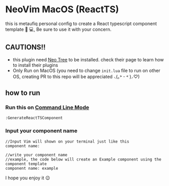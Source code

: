 # NeoVim MacOS (ReactTS)

this is metaufiq personal config to create a React typescript component template 🤖 💻,
Be sure to use it with your concern.


## CAUTIONS!!
- this plugin need [Neo Tree](https://github.com/nvim-neo-tree/neo-tree.nvim) to be installed. check their page to learn how to install
their plugins
- Only Run on MacOS (you need to change `init.lua` file to run on other OS, creating PR to this repo will be appreciated ⸜(｡˃ ᵕ ˂ )⸝♡)

## how to run
### Run this on [Command Line Mode](https://neovim.io/doc/user/cmdline.html) 
```
:GenerateReactTSComponent
```
### Input your component name
```
//Input Vim will shown on your terminal just like this
component name:

//write your component name
//example, the code below will create an Example component using the component template
component name: example 
```

I hope you enjoy it 😉
